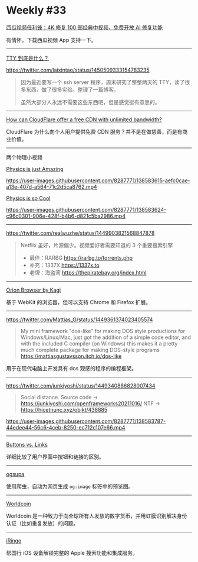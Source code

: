 # Weekly #33

[西瓜视频任利锋：4K 修复 100 部经典中视频，免费开放 AI 修复功能](https://mp.weixin.qq.com/s/8OPRbJdI4-2g2ZfuwpFl6A)

有情怀，下载西瓜视频 App 支持一下。

---

[TTY 到底是什么？](https://www.kawabangga.com/posts/4515)

https://twitter.com/laixintao/status/1450509333154783235

> 因为最近要写一个 ssh server 程序，周末研究了整整两天的 TTY，读了很多东西，做了很多实验。整理了一篇博客。
>
> 虽然大部分人永远不需要这些东西吧，但是感觉挺有意思的。

---

[How can CloudFlare offer a free CDN with unlimited bandwidth?](https://webmasters.stackexchange.com/questions/88659/how-can-cloudflare-offer-a-free-cdn-with-unlimited-bandwidth)

CloudFlare 为什么向个人用户提供免费 CDN 服务？并不是在做慈善，而是有商业价值。

---

两个物理小视频

[Physics is just Amazing](https://twitter.com/amazing_physics/status/1451737913566322693)

https://user-images.githubusercontent.com/8287771/138583615-aefc0cae-a13e-407d-a564-71c2d5ca8762.mp4

[Physics is so Cool](https://twitter.com/amazing_physics/status/1451949159246962695)

https://user-images.githubusercontent.com/8287771/138583624-c96c0301-906e-428f-b4b6-d821c5ba2986.mp4

---

https://twitter.com/realwuzhe/status/1449903821568847878

> Netflix 虽好，片源偏少。视频爱好者需要知道的 3 个重要搜索引擎
>
> - 最佳：RARBG https://rarbg.to/torrents.php
> - 补充：1337X https://1337x.to
> - 老牌：海盗湾 https://thepiratebay.org/index.html

---

[Orion Browser by Kagi](https://browser.kagi.com)

基于 WebKit 的浏览器，但可以支持 Chrome 和 Firefox 扩展。

---

https://twitter.com/Mattias_G/status/1449361374023405574

> My mini framework "dos-like" for making DOS style productions for Windows/Linux/Mac, just got the addition of a simple code editor, and with the included C compiler (on Windows) this makes it a pretty much complete package for making DOS-style programs
> https://mattiasgustavsson.itch.io/dos-like

用于在现代电脑上开发具有 dos 观感的程序的编程框架。

---

https://twitter.com/junkiyoshi/status/1449340886828007434

> Social distance. Source code -> https://junkiyoshi.com/openframeworks20211016/ NTF -> https://hicetnunc.xyz/objkt/438885

https://user-images.githubusercontent.com/8287771/138583787-44edee44-56c6-4ceb-8250-ec712c107e66.mp4

---

[Buttons vs. Links](https://yatil.net/blog/buttons-vs-links)

详细比较了用户界面中按钮和链接的区别。

---

[ogsupa](https://ogsupa.vercel.app/)

使用爬虫，自动为网页生成 `og:image` 标签中的预览图。

---

[Worldcoin](https://worldcoin.org/)

Worldcoin 是一种致力于向全球所有人发放的数字货币，并用虹膜识别解决身份认证（比如重复发放）的问题。

---

[iRingo](https://github.com/VirgilClyne/iRingo)

帮国行 iOS 设备解锁完整的 Apple 搜索功能和集成服务。
